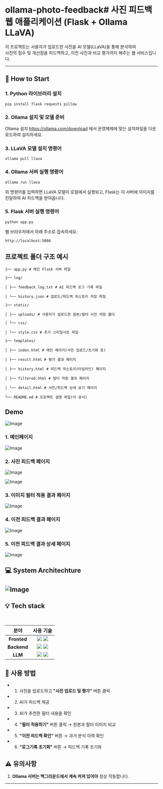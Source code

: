 # ollama-photo-feedback# 사진 피드백 웹 애플리케이션 (Flask + Ollama LLaVA)

이 프로젝트는 사용자가 업로드한 사진을 AI 모델(LLaVA)을 통해 분석하여  
사진의 점수 및 개선점을 피드백하고, 이전 사진과 비교 평가까지 해주는 웹 서비스입니다.

---
## 🚀 How to Start

### 1. Python 라이브러리 설치

```
pip install flask requests pillow
```

### 2. Ollama 설치 및 모델 준비

Ollama 설치
https://ollama.com/download 에서 운영체제에 맞는 설치파일을 다운로드하여 설치하세요.

### 3. LLaVA 모델 설치 명령어

```
ollama pull llava
```

### 4. Ollama 서버 실행 명령어

```
ollama run llava
```

위 명령어를 입력하면 LLaVA 모델이 로컬에서 실행되고,
Flask는 이 서버에 이미지를 전달하여 AI 피드백을 받아옵니다.

### 5. Flask 서버 실행 명령어

```
python app.py
```

웹 브라우저에서 아래 주소로 접속하세요:
```
http://localhost:5000
```

## 프로젝트 폴더 구조 예시
```
├── app.py # 메인 Flask 서버 파일

├── log/

│ ├── feedback_log.txt # AI 피드백 로그 기록 파일

│ └── history.json # 업로드/피드백 히스토리 저장 파일

├── static/

│ ├── uploads/ # 사용자가 업로드한 원본/필터 사진 저장 폴더

│ └── css/

│ └── style.css # 추가 스타일시트 파일

├── templates/

│ ├── index.html # 메인 페이지(사진 업로드/초기화 등)

│ ├── result.html # 평가 결과 페이지

│ ├── history.html # 피드백 히스토리(타임라인) 페이지

│ ├── filtered.html # 필터 적용 결과 페이지

│ └── detail.html # 사진/피드백 상세 보기 페이지

└── README.md # 프로젝트 설명 파일(이 문서)
```

##  Demo
![Image](https://github.com/user-attachments/assets/08999833-53e5-4ae3-886f-45ca6688169b)

### 1. 메인페이지
![Image](https://github.com/user-attachments/assets/75e83ec7-20c9-48b0-97ad-0ed424c6cbae)

### 2. 사진 피드백 페이지
![Image](https://github.com/user-attachments/assets/9bd8e3ba-9f55-455b-945d-9456da44adc0)

![Image](https://github.com/user-attachments/assets/9bd4d00b-1206-4ca4-aef9-d69c777c013b)

### 3. 이미지 필터 적용 결과 페이지
![Image](https://github.com/user-attachments/assets/ad77a94c-1d17-4e8a-8d72-beab2f3efd95)

### 4. 이전 피드백 결과 페이지
![Image](https://github.com/user-attachments/assets/a982d65d-c6da-415f-a41c-efb49dc9c9f9)

### 5. 이전 피드백 결과 상세 페이지
![Image](https://github.com/user-attachments/assets/dc3a17e0-a850-40e1-9bc0-6052f3b0673b)

## 💻 System Architechture
![Image](https://github.com/user-attachments/assets/c13af8f0-42f9-42fc-a66c-93c6e9ce116e)
---

## 💡 Tech stack 
<br>
<div align =center>

분야| 사용 기술|
:--------:|:------------------------------:|
**Fronted** | <img src="https://img.shields.io/badge/HTML5-E34F26?style=for-the-badge&logo=html5&logoColor=white"> <img src="https://img.shields.io/badge/CSS3-1572B6?style=for-the-badge&logo=css3&logoColor=white">
**Backend** | <img src="https://img.shields.io/badge/Flask-000000?style=for-the-badge&logo=flask&logoColor=white"> <img src="https://img.shields.io/badge/Pillow-3693F3?style=for-the-badge&logo=python&logoColor=white">
**LLM** | <img src="https://img.shields.io/badge/Ollama-000000?style=for-the-badge&logo=llama&logoColor=white"> <img src="https://img.shields.io/badge/LLaVA-FF6F00?style=for-the-badge&logo=OpenAI&logoColor=white">
</div>

## 📸 사용 방법

- 1. 사진을 업로드하고 **"사진 업로드 및 평가"** 버튼 클릭  
- 2. AI가 피드백 제공  
- 3. AI가 추천한 필터 내용을 확인  
- 4. **"필터 적용하기"** 버튼 클릭 → 원본과 필터 이미지 비교  
- 5. **"이전 피드백 확인"** 버튼 → 과거 분석 이력 확인  
- 6. **"로그기록 초기화"** 버튼 → 피드백 기록 초기화


## ⚠️ 유의사항

 1. **Ollama 서버는 백그라운드에서 계속 켜져 있어야** 정상 작동합니다.
---
